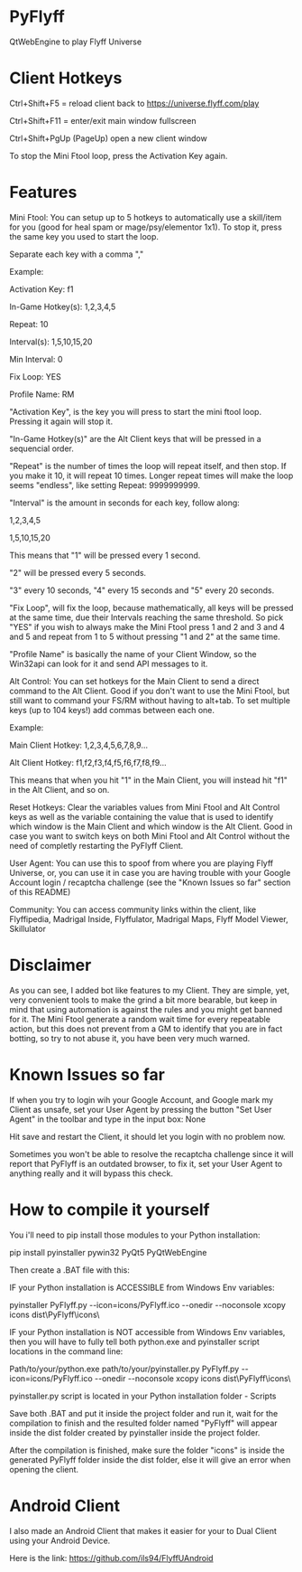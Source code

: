 # PyFlyff
QtWebEngine to play Flyff Universe

# Client Hotkeys

Ctrl+Shift+F5 = reload client back to https://universe.flyff.com/play

Ctrl+Shift+F11 = enter/exit main window fullscreen

Ctrl+Shift+PgUp (PageUp) open a new client window

To stop the Mini Ftool loop, press the Activation Key again.

# Features

Mini Ftool: You can setup up to 5 hotkeys to automatically use a skill/item for you (good for heal spam or mage/psy/elementor 1x1). To stop it, press the same key you used to start the loop.

Separate each key with a comma ","

Example: 

Activation Key: f1

In-Game Hotkey(s): 1,2,3,4,5

Repeat: 10

Interval(s): 1,5,10,15,20

Min Interval: 0

Fix Loop: YES

Profile Name: RM

"Activation Key", is the key you will press to start the mini ftool loop. Pressing it again will stop it.

"In-Game Hotkey(s)" are the Alt Client keys that will be pressed in a sequencial order.

"Repeat" is the number of times the loop will repeat itself, and then stop. If you make it 10, it will repeat 10 times. Longer repeat times will make the loop seems "endless", like setting Repeat: 9999999999.

"Interval" is the amount in seconds for each key, follow along:

1,2,3,4,5

1,5,10,15,20

This means that "1" will be pressed every 1 second.

"2" will be pressed every 5 seconds.

"3" every 10 seconds, "4" every 15 seconds and "5" every 20 seconds.

"Fix Loop", will fix the loop, because mathematically, all keys will be pressed at the same time, due their Intervals reaching the same threshold. So pick "YES" if you wish to always make the Mini Ftool press 1 and 2 and 3 and 4 and 5 and repeat from 1 to 5 without pressing "1 and 2" at the same time.

"Profile Name" is basically the name of your Client Window, so the Win32api can look for it and send API messages to it.

Alt Control: You can set hotkeys for the Main Client to send a direct command to the Alt Client. Good if you don't want to use the Mini Ftool, but still want to command your FS/RM without having to alt+tab. To set multiple keys (up to 104 keys!) add commas between each one.

Example:

Main Client Hotkey: 1,2,3,4,5,6,7,8,9...

Alt Client Hotkey: f1,f2,f3,f4,f5,f6,f7,f8,f9...

This means that when you hit "1" in the Main Client, you will instead hit "f1" in the Alt Client, and so on.

Reset Hotkeys: Clear the variables values from Mini Ftool and Alt Control keys as well as the variable containing the value that is used to identify which window is the Main Client and which window is the Alt Client. Good in case you want to switch keys on both Mini Ftool and Alt Control without the need of completly restarting the PyFlyff Client.

User Agent: You can use this to spoof from where you are playing Flyff Universe, or, you can use it in case you are having trouble with your Google Account login / recaptcha challenge (see the "Known Issues so far" section of this README)

Community: You can access community links within the client, like Flyffipedia, Madrigal Inside, Flyffulator, Madrigal Maps, Flyff Model Viewer, Skillulator

# Disclaimer

As you can see, I added bot like features to my Client. They are simple, yet, very convenient tools to make the grind a bit more bearable, but keep in mind that using automation is against the rules and you might get banned for it. The Mini Ftool generate a random wait time for every repeatable action, but this does not prevent from a GM to identify that you are in fact botting, so try to not abuse it, you have been very much warned.

# Known Issues so far

If when you try to login wih your Google Account, and Google mark my Client as unsafe, set your User Agent by pressing the button "Set User Agent" in the toolbar and type in the input box: None

Hit save and restart the Client, it should let you login with no problem now.

Sometimes you won't be able to resolve the recaptcha challenge since it will report that PyFlyff is an outdated browser, to fix it, set your User Agent to anything really and it will bypass this check.

# How to compile it yourself

You i'll need to pip install those modules to your Python installation:

pip install pyinstaller pywin32 PyQt5 PyQtWebEngine

Then create a .BAT file with this:

IF your Python installation is ACCESSIBLE from Windows Env variables:

pyinstaller PyFlyff.py --icon=icons/PyFlyff.ico --onedir --noconsole
xcopy icons dist\PyFlyff\icons\

IF your Python installation is NOT accessible from Windows Env variables, then you will have to fully tell both python.exe and pyinstaller script locations in the command line:

Path/to/your/python.exe path/to/your/pyinstaller.py PyFlyff.py --icon=icons/PyFlyff.ico --onedir --noconsole
xcopy icons dist\PyFlyff\icons\

pyinstaller.py script is located in your Python installation folder - Scripts

Save both .BAT and put it inside the project folder and run it, wait for the compilation to finish and the resulted folder named "PyFlyff" will appear inside the dist folder created by pyinstaller inside the project folder.

After the compilation is finished, make sure the folder "icons" is inside the generated PyFlyff folder inside the dist folder, else it will give an error when opening the client.

# Android Client

I also made an Android Client that makes it easier for your to Dual Client using your Android Device.

Here is the link: https://github.com/ils94/FlyffUAndroid
